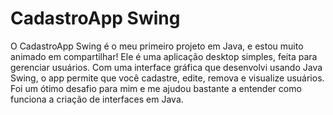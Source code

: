 # CadastroApp Swing

O CadastroApp Swing é o meu primeiro projeto em Java, e estou muito animado em compartilhar! Ele é uma aplicação desktop simples, feita para gerenciar usuários. Com uma interface gráfica que desenvolvi usando Java Swing, o app permite que você cadastre, edite, remova e visualize usuários. Foi um ótimo desafio para mim e me ajudou bastante a entender como funciona a criação de interfaces em Java.
